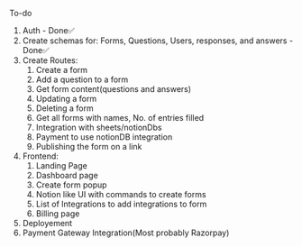 To-do

1. Auth - Done✅
2. Create schemas for: Forms, Questions, Users, responses, and answers - Done✅
3. Create Routes:
    1. Create a form
    2. Add a question to a form
    2. Get form content(questions and answers)
    3. Updating a form
    4. Deleting a form
    5. Get all forms with names, No. of entries filled
    6. Integration with sheets/notionDbs
    7. Payment to use notionDB integration
    8. Publishing the form on a link
4. Frontend:
    1. Landing Page
    2. Dashboard page
    3. Create form popup
    4. Notion like UI with commands to create forms
    5. List of Integrations to add integrations to form
    6. Billing page
5. Deployement
6. Payment Gateway Integration(Most probably Razorpay)